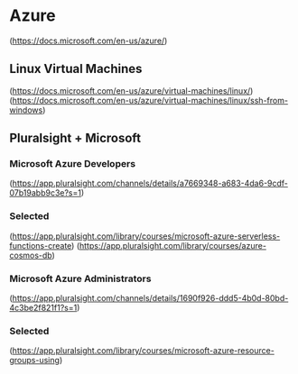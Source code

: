 # Azure
(https://docs.microsoft.com/en-us/azure/)

## Linux Virtual Machines
(https://docs.microsoft.com/en-us/azure/virtual-machines/linux/)  
(https://docs.microsoft.com/en-us/azure/virtual-machines/linux/ssh-from-windows)

## Pluralsight + Microsoft

### Microsoft Azure Developers
(https://app.pluralsight.com/channels/details/a7669348-a683-4da6-9cdf-07b19abb9c3e?s=1)

### Selected
(https://app.pluralsight.com/library/courses/microsoft-azure-serverless-functions-create)
(https://app.pluralsight.com/library/courses/azure-cosmos-db)

### Microsoft Azure Administrators
(https://app.pluralsight.com/channels/details/1690f926-ddd5-4b0d-80bd-4c3be2f821f1?s=1)

### Selected
(https://app.pluralsight.com/library/courses/microsoft-azure-resource-groups-using)




